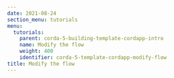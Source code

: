 ```yaml
---
date: 2021-08-24
section_menu: tutorials
menu:
  tutorials:
    parent: corda-5-building-template-cordapp-intro
    name: Modify the flow
    weight: 400
    identifier: corda-5-template-cordapp-modify-flow
title: Modify the flow
---
```


<!-- These are notes for now, this list is not exhaustive.
## Changes from Corda 4

* `signInitialTransaction` has been renamed to `sign`.
* `SignedTransactionDigest` - A new class that returns transaction IDs, signatures, and states in a JSON format, which lets you send it over RPC.  << This can be mentioned in the flows tutorial.
* `mapOfParams` - JSON parameters are parsed into a map, and then these parameters are validated to make sure the flow has everything it needs. This happened under the hood in Corda 4.-->
